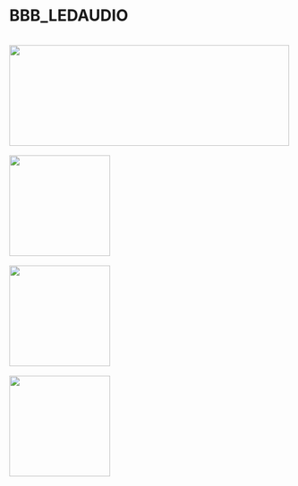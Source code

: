 # BBB_LEDAUDIO

<br>
<img height="180" width="500" src="https://github.com/joek85/BBB_LEDAUDIO/blob/master/Images/Img1.jpg?raw=true" />
<br>

<br>
<img height="180" src="https://github.com/joek85/BBB_LEDAUDIO/blob/master/Images/Img2.jpg?raw=true" />
<br>

<br>
<img height="180" src="https://github.com/joek85/BBB_LEDAUDIO/blob/master/Images/Img3.jpg?raw=true" />
<br>

<br>
<img height="180" src="https://github.com/joek85/BBB_LEDAUDIO/blob/master/Images/Img4.jpg?raw=true" />
<br>
